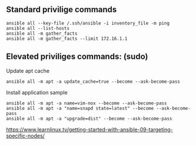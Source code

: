 ## Standard privilige commands 

    ansible all --key-file /.ssh/ansible -i inventory_file -m ping
    ansible all --list-hosts
    ansible all -m gather_facts 
    ansible all -m gather_facts --limit 172.16.1.1

## Elevated priviliges commands: (sudo)
Update apt cache 

    ansible all -m apt -a update_cache=true --become --ask-become-pass

Install application sample 

    ansible all -m apt -a name=vim-nox --become --ask-become-pass
    ansible all -m apt -a "name=snapd state=latest" --become --ask-become-pass
    ansible all -m apt -a "upgrade=dist" --become --ask-become-pass

https://www.learnlinux.tv/getting-started-with-ansible-09-targeting-specific-nodes/
